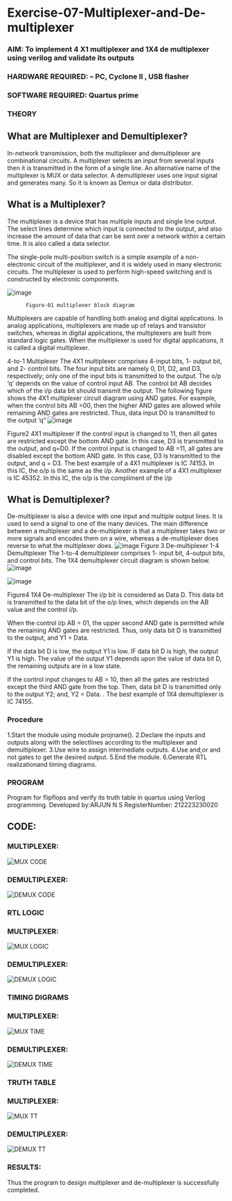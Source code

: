 # Exercise-07-Multiplexer-and-De-multiplexer
### AIM: To implement 4 X1 multiplexer and 1X4 de multiplexer using verilog and validate its outputs
### HARDWARE REQUIRED:  – PC, Cyclone II , USB flasher
### SOFTWARE REQUIRED:   Quartus prime
### THEORY 

## What are Multiplexer and Demultiplexer?
In-network transmission, both the multiplexer and demultiplexer are combinational circuits. A multiplexer selects an input from several inputs then it is transmitted in the form of a single line. An alternative name of the multiplexer is MUX or data selector. A demultiplexer uses one input signal and generates many. So it is known as Demux or data distributor.

## What is a Multiplexer?
The multiplexer is a device that has multiple inputs and single line output. The select lines determine which input is connected to the output, and also increase the amount of data that can be sent over a network within a certain time. It is also called a data selector.

The single-pole multi-position switch is a simple example of a non-electronic circuit of the multiplexer, and it is widely used in many electronic circuits. The multiplexer is used to perform high-speed switching and is constructed by electronic components.

![image](https://user-images.githubusercontent.com/36288975/170912485-73c395c7-23c0-4e78-a53d-a2f0d07d9662.png)
          
          Figure-01 multiplexer block diagram 

Multiplexers are capable of handling both analog and digital applications. In analog applications, multiplexers are made up of relays and transistor switches, whereas in digital applications, the multiplexers are built from standard logic gates. When the multiplexer is used for digital applications, it is called a digital multiplexer.

4-to-1 Multiplexer
The 4X1 multiplexer comprises 4-input bits, 1- output bit, and 2- control bits. The four input bits are namely 0, D1, D2, and D3, respectively; only one of the input bits is transmitted to the output. The o/p ‘q’ depends on the value of control input AB. The control bit AB decides which of the i/p data bit should transmit the output. The following figure shows the 4X1 multiplexer circuit diagram using AND gates. For example, when the control bits AB =00, then the higher AND gates are allowed while remaining AND gates are restricted. Thus, data input D0 is transmitted to the output ‘q”
![image](https://user-images.githubusercontent.com/36288975/170912568-3598c60a-5035-41f3-b0c4-ccedba13aca5.png)


Figure2 4X1 multiplexer 
If the control input is changed to 11, then all gates are restricted except the bottom AND gate. In this case, D3 is transmitted to the output, and q=D0. If the control input is changed to AB =11, all gates are disabled except the bottom AND gate. In this case, D3 is transmitted to the output, and q = D3. The best example of a 4X1 multiplexer is IC 74153. In this IC, the o/p is the same as the i/p. Another example of a 4X1 multiplexer is IC 45352. In this IC, the o/p is the compliment of the i/p


## What is Demultiplexer?
De-multiplexer is also a device with one input and multiple output lines. It is used to send a signal to one of the many devices. The main difference between a multiplexer and a de-multiplexer is that a multiplexer takes two or more signals and encodes them on a wire, whereas a de-multiplexer does reverse to what the multiplexer does.
![image](https://user-images.githubusercontent.com/36288975/170912606-a30e4b74-1726-4430-b245-2c3c3d9c232d.png)
Figure 3 De-multiplexer 
1-4 Demultiplexer
The 1-to-4 demultiplexer comprises 1- input bit, 4-output bits, and control bits. The 1X4 demultiplexer circuit diagram is shown below.![image](https://user-images.githubusercontent.com/36288975/170912683-00fb746a-1d45-4023-91d1-3a70b841073c.png)

![image](https://user-images.githubusercontent.com/36288975/170912741-7cbd52af-7e0d-4be3-b5c6-6fb9c4eca7c9.png)

Figure4 1X4 De-multiplexer 
The i/p bit is considered as Data D. This data bit is transmitted to the data bit of the o/p lines, which depends on the AB value and the control i/p.

When the control i/p AB = 01, the upper second AND gate is permitted while the remaining AND gates are restricted. Thus, only data bit D is transmitted to the output, and Y1 = Data.

If the data bit D is low, the output Y1 is low. IF data bit D is high, the output Y1 is high. The value of the output Y1 depends upon the value of data bit D, the remaining outputs are in a low state.

If the control input changes to AB = 10, then all the gates are restricted except the third AND gate from the top. Then, data bit D is transmitted only to the output Y2; and, Y2 = Data. . The best example of 1X4 demultiplexer is IC 74155.

 
 
### Procedure
1.Start the module using module projname(). 
2.Declare the inputs and outputs along with the selectlines according to the multiplexer and demultiplexer.
3.Use wire to assign intermediate outputs.
4.Use and,or and not gates to get the desired output.
5.End the module. 6.Generate RTL realizationand timing diagrams.



### PROGRAM 

Program for flipflops  and verify its truth table in quartus using Verilog programming.
Developed by:ARJUN N S
RegisterNumber: 212223230020 

## CODE:
### MULTIPLEXER:
![MUX CODE](https://github.com/NSArjun/Exercise-07-Multiplexer-and-De-multiplexer/assets/148233801/33eaad71-b091-42f7-ab60-e682d18a8bfb)

### DEMULTIPLEXER:
![DEMUX CODE](https://github.com/NSArjun/Exercise-07-Multiplexer-and-De-multiplexer/assets/148233801/55a42eb5-b783-467d-acc8-256289e91880)

### RTL LOGIC  
### MULTIPLEXER:
![MUX LOGIC](https://github.com/NSArjun/Exercise-07-Multiplexer-and-De-multiplexer/assets/148233801/77e3ff66-d398-4fbd-9a8e-6c752d99348c)

### DEMULTIPLEXER:
![DEMUX LOGIC](https://github.com/NSArjun/Exercise-07-Multiplexer-and-De-multiplexer/assets/148233801/d38295db-5ee3-4056-974b-b3b8af2b8047)

### TIMING DIGRAMS  
### MULTIPLEXER:
![MUX TIME](https://github.com/NSArjun/Exercise-07-Multiplexer-and-De-multiplexer/assets/148233801/d5f7b7bd-0320-4501-a151-796c42bfe38e)

### DEMULTIPLEXER:
![DEMUX TIME](https://github.com/NSArjun/Exercise-07-Multiplexer-and-De-multiplexer/assets/148233801/14aa95a7-cb3f-44bc-a349-2f22f5719b68)

### TRUTH TABLE 
### MULTIPLEXER:
![MUX TT](https://github.com/NSArjun/Exercise-07-Multiplexer-and-De-multiplexer/assets/148233801/c79dd245-041f-4532-b0a2-aef78e4813ba)

### DEMULTIPLEXER:
![DEMUX TT](https://github.com/NSArjun/Exercise-07-Multiplexer-and-De-multiplexer/assets/148233801/9d03c39f-600b-4191-a75f-a520a7fc9e8c)

### RESULTS:
Thus the program to design multiplexer and de-multiplexer is successfully completed.
